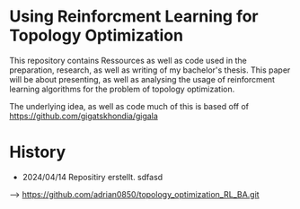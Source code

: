 # **Using Reinforcment Learning for Topology Optimization**

This repository contains Ressources as well as code used in the preparation, research, as well as writing of my bachelor's thesis.
This paper will be about presenting, as well as analysing the usage of reinforcment learning algorithms for the problem of topology optimization.

The underlying idea, as well as code much of this is based off of https://github.com/gigatskhondia/gigala




# History
* 2024/04/14 Repositiry erstellt.
sdfasd




--> <https://github.com/adrian0850/topology_optimization_RL_BA.git>
